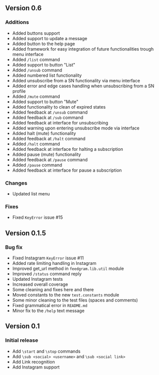 ## Version 0.6

### Additions

+ Added buttons support
+ Added support to update a message
+ Added button to the help page
+ Added framework for easy integration of future functionalities trough menu interface
+ Added `/list` command
+ Added support to button "List"
+ Added `/unsub` command
+ Added numbered list functionality
+ Added unsubscribe from a SN functionality via menu interface
+ Added error and edge cases handling when unsubscribing from a SN profile
+ Added `/mute` command
+ Added support to button "Mute"
+ Added functionality to clean of expired states
+ Added feedback at `/unsub` command
+ Added feedback at `/sub` command
+ Added feedback at interface for unsubscribing
+ Added warning upon entering unsubscribe mode via interface
+ Added halt (mute) functionality
+ Added feedback at `/halt` command
+ Added `/halt` command
+ Added feedback at interface for halting a subscription
+ Added pause (mute) functionality
+ Added feedback at `/pause` command
+ Added `/pause` command
+ Added feedback at interface for pause a subscription

### Changes

+ Updated list menu

### Fixes

+ Fixed `KeyError` issue #15

## Version 0.1.5

### Bug fix

+ Fixed Instagram `KeyError` issue #11
+ Added rate limiting handling in Instagram
+ Improved get_url method in `feedgram.lib.util` module
+ Improved `/status` command reply
+ Updated Instagram tests
+ Increased overall coverage
+ Some cleaning and fixes here and there
+ Moved constants to the new `test.constants` module
+ Some minor cleaning to the test files (spaces and comments)
+ Fixed grammatical error in `README.md`
+ Minor fix to the `/help` text message

## Version 0.1

### Initial release

+ Add `\start` and `\stop` commands
+ Add `\sub <social> <username>` and `\sub <social link>`
+ Add Link recognition
+ Add Instagram support
